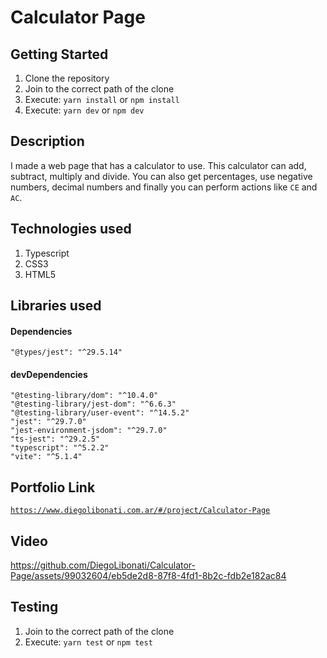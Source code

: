 # Calculator Page

## Getting Started

1. Clone the repository
2. Join to the correct path of the clone
3. Execute: `yarn install` or `npm install`
4. Execute: `yarn dev` or `npm dev`

## Description

I made a web page that has a calculator to use. This calculator can add, subtract, multiply and divide. You can also get percentages, use negative numbers, decimal numbers and finally you can perform actions like `CE` and `AC`.

## Technologies used

1. Typescript
2. CSS3
3. HTML5

## Libraries used

#### Dependencies

```
"@types/jest": "^29.5.14"
```

#### devDependencies

```
"@testing-library/dom": "^10.4.0"
"@testing-library/jest-dom": "^6.6.3"
"@testing-library/user-event": "^14.5.2"
"jest": "^29.7.0"
"jest-environment-jsdom": "^29.7.0"
"ts-jest": "^29.2.5"
"typescript": "^5.2.2"
"vite": "^5.1.4"
```

## Portfolio Link

[`https://www.diegolibonati.com.ar/#/project/Calculator-Page`](https://www.diegolibonati.com.ar/#/project/Calculator-Page)

## Video

https://github.com/DiegoLibonati/Calculator-Page/assets/99032604/eb5de2d8-87f8-4fd1-8b2c-fdb2e182ac84

## Testing

1. Join to the correct path of the clone
2. Execute: `yarn test` or `npm test`